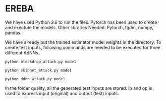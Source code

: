 # EREBA

We have used Python 3.6 to run the files. Pytorch has been used to create and exectute the models. Other libraries Needed: Pytorch, tqdm, numpy, pandas.


We have already put the trained estimator model weights in the directory. To create test inputs, following commands are needed to be executed for three different AdNNs.


```
python blockdrop_attack.py mode1

```
```
python skipnet_attack.py mode1

```
```
python ddnn_attack.py mode1

```


In the folder quality, all the generated test inputs are stored. ip and op is used to express input (original) and output (test) inputs.
